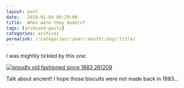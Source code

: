 ```yaml
---
layout: post
date:	2010-01-04 00:29:00
title:  When were they modern?
tags: [archived-posts]
categories: archives
permalink: /:categories/:year/:month/:day/:title/
---
```

I was mightily tickled by this one:


<a href="http://s967.photobucket.com/albums/ae160/pedoral/?action=view&current=IMG_0834.jpg" target="_blank"><img src="http://i967.photobucket.com/albums/ae160/pedoral/IMG_0834.jpg" border="0" alt="proudly old fashioned since 1883 261209"></a>

Talk about ancient! I hope those biscuits were not made back in 1883...
